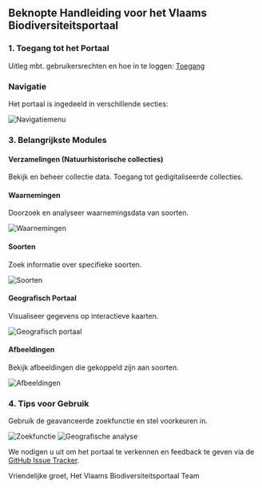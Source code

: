 ## Beknopte Handleiding voor het Vlaams Biodiversiteitsportaal

### 1\. Toegang tot het Portaal

Uitleg mbt. gebruikersrechten en hoe in te loggen: [Toegang](/pages/toegang.html)


### Navigatie

Het portaal is ingedeeld in verschillende secties:

![Navigatiemenu](/images/pages/Afbeelding3.png)

### 3\. Belangrijkste Modules

#### Verzamelingen (Natuurhistorische collecties)

Bekijk en beheer collectie data. Toegang tot gedigitaliseerde collecties.

#### Waarnemingen

Doorzoek en analyseer waarnemingsdata van soorten.

![Waarnemingen](/images/pages/Afbeelding4.png)

#### Soorten

Zoek informatie over specifieke soorten.

![Soorten](/images/pages/Afbeelding5.png)

#### Geografisch Portaal

Visualiseer gegevens op interactieve kaarten.

![Geografisch portaal](/images/pages/Afbeelding8.png)

#### Afbeeldingen

Bekijk afbeeldingen die gekoppeld zijn aan soorten.

![Afbeeldingen](/images/pages/Afbeelding10.png)

### 4\. Tips voor Gebruik

Gebruik de geavanceerde zoekfunctie en stel voorkeuren in.

![Zoekfunctie](/images/pages/Afbeelding13.png) 
![Geografische analyse](/images/pages/Afbeelding14.png)

We nodigen u uit om het portaal te verkennen en feedback te geven via de [GitHub Issue Tracker](https://github.com/inbo/vlaams-biodiversiteitsportaal/issues).

Vriendelijke groet,
Het Vlaams Biodiversiteitsportaal Team